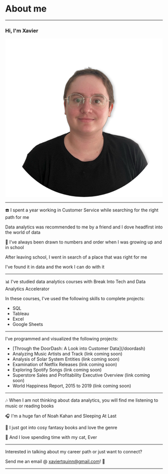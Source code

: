 # About me

---
### Hi, I'm Xavier

<img src="images/profile-pic(4).png?raw=true"/>

---
☎️ I spent a year working in Customer Service while searching for the right path for me

Data analytics was recommended to me by a friend and I dove headfirst into the world of data

🔢 I've always been drawn to numbers and order when I was growing up and in school

After leaving school, I went in search of a place that was right for me

I've found it in data and the work I can do with it

---
📊 I've studied data analytics courses with Break Into Tech and Data Analytics Accelerator

In these courses, I've used the following skills to complete projects:
<ul>
  <li>SQL</li>
  <li>Tableau</li>
  <li>Excel</li>
  <li>Google Sheets</li>
</ul>

---
I've programmed and visualized the following projects:
<ul>
  <li>[Through the DoorDash: A Look into Customer Data](/doordash)</li>
  <li>Analyzing Music Artists and Track (link coming soon)</li>
  <li>Analysis of Solar System Entities (link coming soon)</li>
  <li>Examination of Netflix Releases (link coming soon)</li>
  <li>Exploring Spotify Songs (link coming soon)</li>
  <li>Superstore Sales and Profitability Executive Overview (link coming soon)</li>
  <li>World Happiness Report, 2015 to 2019 (link coming soon)</li>
</ul>

---
🎶 When I am not thinking about data analytics, you will find me listening to music or reading books

🎧 I'm a huge fan of Noah Kahan and Sleeping At Last

📖 I just got into cosy fantasy books and love the genre

🐾 And I love spending time with my cat, Ever

---
Interested in talking about my career path or just want to connect?

Send me an email @ xaviertquinn@gmail.com! 📧

---

